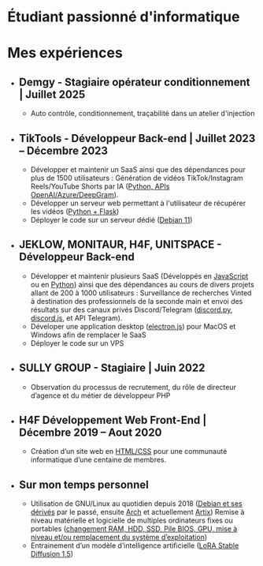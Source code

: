 # Étudiant passionné d'informatique

# Mes expériences
* ## Demgy - Stagiaire opérateur conditionnement | Juillet 2025
  + Auto contrôle, conditionnement, traçabilité dans un atelier d'injection
* ## TikTools - Développeur Back-end | Juillet 2023 – Décembre 2023
  + Développer et maintenir un SaaS ainsi que des dépendances pour plus de 1500 utilisateurs : Génération de vidéos TikTok/Instagram Reels/YouTube Shorts par IA (<ins>Python, APIs OpenAI/Azure/DeepGram</ins>).
  + Développer un serveur web permettant à l'utilisateur de récupérer les vidéos (<ins>Python + Flask</ins>)
  + Déployer le code sur un serveur dédié (<ins>Debian 11</ins>)
* ## JEKLOW, MONITAUR, H4F, UNITSPACE - Développeur Back-end
  + Développer et maintenir plusieurs SaaS (Développés en <ins>JavaScript</ins> ou en <ins>Python</ins>) ainsi que des dépendances au cours de divers projets allant de 200 à 1000 utilisateurs : Surveillance de recherches Vinted à destination des professionnels de la seconde main et envoi des résultats sur des canaux privés Discord/Telegram (<ins>discord.py</ins>, <ins>discord.js</ins>, et API Telegram).
  + Déveloper une application desktop (<ins>electron.js</ins>) pour MacOS et Windows afin de remplacer le SaaS
  + Déployer le code sur un VPS
* ## SULLY GROUP - Stagiaire | Juin 2022
  + Observation du processus de recrutement, du rôle de directeur d’agence et du métier de développeur PHP
* ## H4F Développement Web Front-End | Décembre 2019 – Aout 2020
  + Création d’un site web en <ins>HTML/CSS</ins> pour une communauté informatique d’une centaine de membres.

* ## Sur mon temps personnel
  + Utilisation de GNU/Linux au quotidien depuis 2018 (<ins>Debian et ses dérivés</ins> par le passé, ensuite <ins>Arch</ins> et actuellement <ins>Artix</ins>)
   Remise à niveau matérielle et logicielle de multiples ordinateurs fixes ou portables (<ins>changement RAM, HDD, SSD, Pile BIOS, GPU, mise à niveau et/ou remplacement du système d’exploitation</ins>)
  + Entrainement d’un modèle d’intelligence artificielle (<ins>LoRA Stable Diffusion 1.5</ins>)
